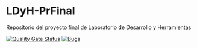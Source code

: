 # LDyH-PrFinal
Repositorio del proyecto final de Laboratorio de Desarrollo y Herramientas

[![Quality Gate Status](https://sonarcloud.io/api/project_badges/measure?project=StevenRguez_LDyH-PrFinal&metric=alert_status)](https://sonarcloud.io/summary/new_code?id=StevenRguez_LDyH-PrFinal)
[![Bugs](https://sonarcloud.io/api/project_badges/measure?project=StevenRguez_LDyH-PrFinal&metric=bugs)](https://sonarcloud.io/summary/new_code?id=StevenRguez_LDyH-PrFinal)
